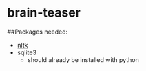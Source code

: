 # brain-teaser

##Packages needed:
- [nltk](https://www.nltk.org/install.html)
- sqlite3
    - should already be installed with python